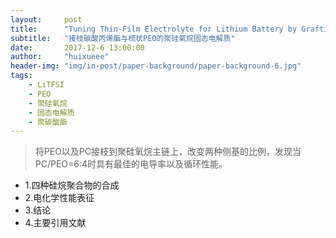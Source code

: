 ```yaml
---
layout:     post
title:      "Tuning Thin-Film Electrolyte for Lithium Battery by Grafting Cyclic Carbonate and Combed Poly(ethylene oxide) on Polysiloxane"
subtitle:   "接枝碳酸丙烯酯与梳状PEO的聚硅氧烷固态电解质"
date:       2017-12-6 13:00:00
author:     "huixueee"
header-img: "img/in-post/paper-background/paper-background-6.jpg"
tags:
    - LiTFSI
    - PEO
    - 聚硅氧烷
    - 固态电解质
    - 聚碳酸酯
---
```


> 将PEO以及PC接枝到聚硅氧烷主链上，改变两种侧基的比例，发现当PC/PEO=6:4时具有最佳的电导率以及循环性能。

* 1.四种硅烷聚合物的合成
* 2.电化学性能表征
* 3.结论
* 4.主要引用文献